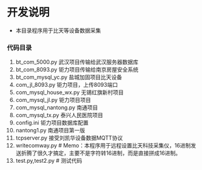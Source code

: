 # 开发说明
- 本目录程序用于比天等设备数据采集
### 代码目录
1. bt_com_5000.py 武汉项目传输给武汉服务器数据库
2. bt_com_8093.py 钜力项目传输给南京房屋安全系统
3. bt_com_mysql_yc.py 盐城加固项目比天设备
4. com_jl_8093.py 钜力项目，上传8093端口
5. com_mysql_house_wx.py 无锡红旗新村项目
6. com_mysql_jl.py 钜力项目项目
7. com_mysql_nantong.py 南通项目
8. com_mysql_tx.py 泰兴人民医院项目
9. config.ini 钜力项目数据库配置
10. nantong1.py 南通项目第一版
11. tcpserver.py 接受刘凯华设备数据MQTT协议
12. writecomway.py # Memo：本程序用于远程设置比天科技采集仪，16进制发送折腾了很久才搞定，主要不是字符转16进制，而是直接拼成16进制。
13. test.py,test2.py # 测试代码